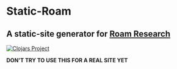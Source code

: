 # Static-Roam
## A static-site generator for [Roam Research](https://roamresearch.com/)
[![Clojars Project](https://clojars.org/static-roam/static-roam/latest-version.svg)](https://clojars.org/static-roam)

**DON'T TRY TO USE THIS FOR A REAL SITE YET**
